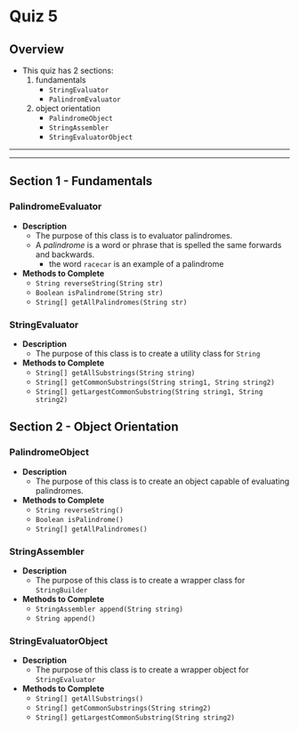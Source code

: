 # Quiz 5
## Overview
* This quiz has 2 sections:
	1. fundamentals
		* `StringEvaluator`
		* `PalindromEvaluator`
	2. object orientation
		* `PalindromeObject`
		* `StringAssembler`
		* `StringEvaluatorObject`

<hr><hr>

## Section 1 - Fundamentals

### PalindromeEvaluator
* **Description**
	* The purpose of this class is to evaluator palindromes.
	* A _palindrome_ is a word or phrase that is spelled the same forwards and backwards.
		* the word `racecar` is an example of a palindrome
* **Methods to Complete**
	* `String reverseString(String str)`
	* `Boolean isPalindrome(String str)`
	* `String[] getAllPalindromes(String str)`

### StringEvaluator
* **Description**
	* The purpose of this class is to create a utility class for `String`
* **Methods to Complete**
	* `String[] getAllSubstrings(String string)`
	* `String[] getCommonSubstrings(String string1, String string2)`
	* `String[] getLargestCommonSubstring(String string1, String string2)`


## Section 2 - Object Orientation
### PalindromeObject
* **Description**
	* The purpose of this class is to create an object capable of evaluating palindromes.
* **Methods to Complete**
	* `String reverseString()`
	* `Boolean isPalindrome()`
	* `String[] getAllPalindromes()`


### StringAssembler
* **Description**
	* The purpose of this class is to create a wrapper class for `StringBuilder` 
* **Methods to Complete**
	* `StringAssembler append(String string)`
	* `String append()`


### StringEvaluatorObject
* **Description**
	* The purpose of this class is to create a wrapper object for `StringEvaluator` 
* **Methods to Complete**
	* `String[] getAllSubstrings()`
	* `String[] getCommonSubstrings(String string2)`
	* `String[] getLargestCommonSubstring(String string2)`


